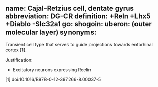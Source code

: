 name: Cajal-Retzius cell, dentate gyrus
abbreviation: DG-CR
definition: +Reln +Lhx5 +Diablo -Slc32a1
go:
shogoin: 
uberon: (outer molecular layer)
synonyms:
---

Transient cell type that serves to guide projections towards entorhinal cortex [1].

Justification:

* Excitatory neurons expressing Reelin


[1] doi:10.1016/B978-0-12-397266-8.00037-5